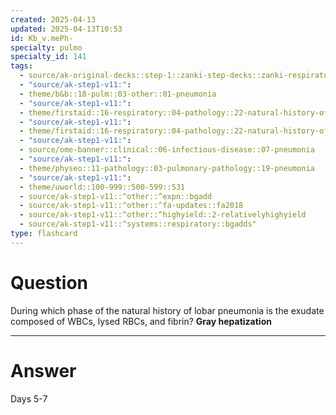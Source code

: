 ```yaml
---
created: 2025-04-13
updated: 2025-04-13T10:53
id: Kb_v.mePh-
specialty: pulmo
specialty_id: 141
tags:
  - source/ak-original-decks::step-1::zanki-step-decks::zanki-respiratory::respiratory-pathology
  - "source/ak-step1-v11:": 
  - theme/b&b::18-pulm::03-other::01-pneumonia
  - "source/ak-step1-v11:": 
  - theme/firstaid::16-respiratory::04-pathology::22-natural-history-of-lobar-pneumonia
  - "source/ak-step1-v11:": 
  - theme/firstaid::16-respiratory::04-pathology::22-natural-history-of-lobar-pneumonia::gray-hepatization
  - "source/ak-step1-v11:": 
  - source/ome-banner::clinical::06-infectious-disease::07-pneumonia
  - "source/ak-step1-v11:": 
  - theme/physeo::11-pathology::03-pulmonary-pathology::19-pneumonia
  - "source/ak-step1-v11:": 
  - theme/uworld::100-999::500-599::531
  - source/ak-step1-v11::^other::^expn::bgadd
  - source/ak-step1-v11::^other::^fa-updates::fa2018
  - source/ak-step1-v11::^other::^highyield::2-relativelyhighyield
  - source/ak-step1-v11::^systems::respiratory::bgadds"
type: flashcard
---
```


# Question
During which phase of the natural history of lobar pneumonia is the exudate composed of WBCs, lysed RBCs, and fibrin?   **Gray hepatization**

---

# Answer
Days 5-7